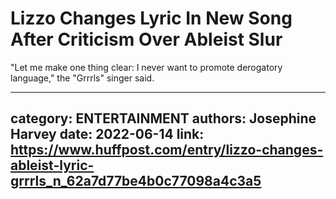 # Lizzo Changes Lyric In New Song After Criticism Over Ableist Slur

"Let me make one thing clear: I never want to promote derogatory language," the "Grrrls" singer said.

---
category: ENTERTAINMENT
authors: Josephine Harvey
date: 2022-06-14
link: https://www.huffpost.com/entry/lizzo-changes-ableist-lyric-grrrls_n_62a7d77be4b0c77098a4c3a5
---
